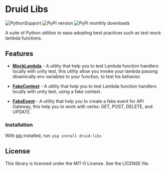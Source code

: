 # Druid Libs 
![PythonSupport](https://img.shields.io/static/v1?label=python&message=3.6%20|%203.7|%203.8&color=blue?style=flat-square&logo=python) ![PyPI version](https://badge.fury.io/py/druid-libs.svg) ![PyPi monthly downloads](https://img.shields.io/pypi/dm/python-lib)

A suite of Python utilities to ease adopting best practices such as test mock lambda functions.

## Features
* **[MockLambda]()** - A utility that help you to test Lambda function handlers locally with unity test, this utility allow you invoke your lambda passing dinamically env variables to your function, to test his behavior.

* **[FakeContext]()** - A utility that help you to test Lambda function handlers locally with unity test, using a fake context.

* **[FakeEvent]()** - A utility that help you to create a fake event for API Gateway, this help you to work with verbs: GET, POST, DELETE, and UPDATE. 

### Installation
With [pip](https://pip.pypa.io/en/latest/index.html) installed, run: ``pip install druid-libs``

## License

This library is licensed under the MIT-0 License. See the LICENSE file.